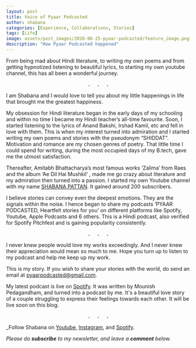 ```yaml
---
layout: post
title: Voice of Pyaar Podcasted
author: shabana
categories: [Experience, Collaborations, Stories]
tags: [Life]
image: assets/post_images/2020-08-25-pyaar-podcasted/feature_image.png
description: "How Pyaar Podcasted happened"
---
```


From being mad about Hindi literature, to writing my own poems and from getting hypnotized listening to beautiful lyrics, to starting my own youtube channel, this has all been a wonderful journey.  

<center><pre>.  .  .</pre></center>

I am Shabana and I would love to tell you about my little happenings in life that brought me the greatest happiness.

My obsession for Hindi literature began in the early days of my schooling and within no time I became my Hindi teacher’s all-time favourite. Soon, I started listening to the lyrics of Anand Bakshi, Irshad Kamil, etc and fell in love with them. This is when my interest turned into admiration and I started writing my own poems and stories with the pseudonym “SHIDDAT”. Motivation and romance are my chosen genres of poetry. That little time I could spend for writing, during the most occupied days of my B.tech, gave me the utmost satisfaction. 

Thereafter, Amitabh Bhattacharya’s most famous works ‘Zalima’ from Raes and the album  ‘Ae Dil Hai Mushkil’ , made me go crazy about literature and my admiration then turned into a passion. I started my own Youtube channel with my name [SHABANA PATTAN](https://www.youtube.com/channel/UCEaRP9GRiSpSwpm0yoOB3cQ). It gained around 200 subscribers.  

I believe stories can convey even the deepest emotions. They are the signals within the noise. I hence began to share my podcasts ‘PYAAR PODCASTED, Heartfelt stories for you’ on different platforms like Spotify, Youtube, Apple Podcasts and 6 others. This is a Hindi podcast, also verified for Spotify Pitchfest and is gaining popularity consistently.


<center><pre>.  .  .</pre></center>

I never knew people would love my works exceedingly. And I never knew their appreciation would mean so much to me. Hope you turn up to listen to my podcast and help me keep up my work.  

This is my story. If you wish to share your stories with the world, do send an email at pyaarpodcasted@gmail.com.

My latest podcast is live on [Spotify](https://open.spotify.com/episode/4KghapZj04Smf2xvExcAMQ?si=41hIXXwrQAuFsbwcMGG3Gw). It was written by Mounish Pedagandham, and turned into a podcast by me. It's a beautiful love story of a couple struggling to express their feelings towards each other. It will be live soon on this blog.

<center><pre>.  .  .</pre></center>

_Follow Shabana on [Youtube](https://www.youtube.com/channel/UCEaRP9GRiSpSwpm0yoOB3cQ), [Instagram](https://www.instagram.com/shiddat_._), and [Spotify](https://open.spotify.com/show/1cxuf5VRAGuldET2ForkwO?si=PFozagrmRCW3zFOFNa9X2Q).

_Please do_ _**subscribe**_ _to my newsletter, and leave a_ _**comment**_ _below._

